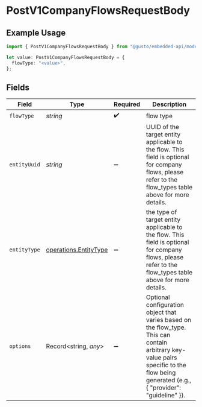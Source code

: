 # PostV1CompanyFlowsRequestBody

## Example Usage

```typescript
import { PostV1CompanyFlowsRequestBody } from "@gusto/embedded-api/models/operations/postv1companyflows.js";

let value: PostV1CompanyFlowsRequestBody = {
  flowType: "<value>",
};
```

## Fields

| Field                                                                                                                                                                                  | Type                                                                                                                                                                                   | Required                                                                                                                                                                               | Description                                                                                                                                                                            |
| -------------------------------------------------------------------------------------------------------------------------------------------------------------------------------------- | -------------------------------------------------------------------------------------------------------------------------------------------------------------------------------------- | -------------------------------------------------------------------------------------------------------------------------------------------------------------------------------------- | -------------------------------------------------------------------------------------------------------------------------------------------------------------------------------------- |
| `flowType`                                                                                                                                                                             | *string*                                                                                                                                                                               | :heavy_check_mark:                                                                                                                                                                     | flow type                                                                                                                                                                              |
| `entityUuid`                                                                                                                                                                           | *string*                                                                                                                                                                               | :heavy_minus_sign:                                                                                                                                                                     | UUID of the target entity applicable to the flow. This field is optional for company flows, please refer to the flow_types table above for more details.                               |
| `entityType`                                                                                                                                                                           | [operations.EntityType](../../models/operations/entitytype.md)                                                                                                                         | :heavy_minus_sign:                                                                                                                                                                     | the type of target entity applicable to the flow. This field is optional for company flows, please refer to the flow_types table above for more details.                               |
| `options`                                                                                                                                                                              | Record<string, *any*>                                                                                                                                                                  | :heavy_minus_sign:                                                                                                                                                                     | Optional configuration object that varies based on the flow_type. This can contain arbitrary key-value pairs specific to the flow being generated (e.g., { "provider": "guideline" }). |